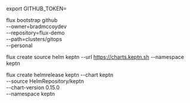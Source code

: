 
export GITHUB_TOKEN=

flux bootstrap github \
  --owner=bradmccoydev \
  --repository=flux-demo \
  --path=clusters/gitops \
  --personal

flux create source helm keptn --url https://charts.keptn.sh --namespace keptn

flux create helmrelease keptn --chart keptn \
  --source HelmRepository/keptn \
  --chart-version 0.15.0 \
  --namespace keptn